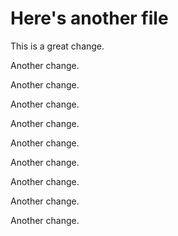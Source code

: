 # Here's another file

This is a great change.

Another change.

Another change.

Another change.

Another change.

Another change.

Another change.

Another change.

Another change.

Another change.
